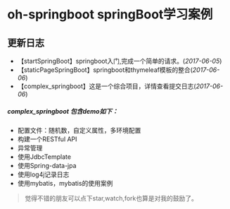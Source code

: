 # oh-springboot springBoot学习案例


## 更新日志

- 【startSpringBoot】springboot入门,完成一个简单的请求。(*2017-06-05*)
- 【staticPageSpringBoot】springboot和thymeleaf模板的整合(*2017-06-06*)
- 【complex_springboot】这是一个综合项目，详情查看提交日志(*2017-06-06*)


##### complex_springboot 包含demo如下：

- 配置文件：随机数，自定义属性，多环境配置
- 构建一个RESTful API
- 异常管理
- 使用JdbcTemplate
- 使用Spring-data-jpa
- 使用log4j记录日志
- 使用mybatis，mybatis的使用案例

> 觉得不错的朋友可以点下star,watch,fork也算是对我的鼓励了。
